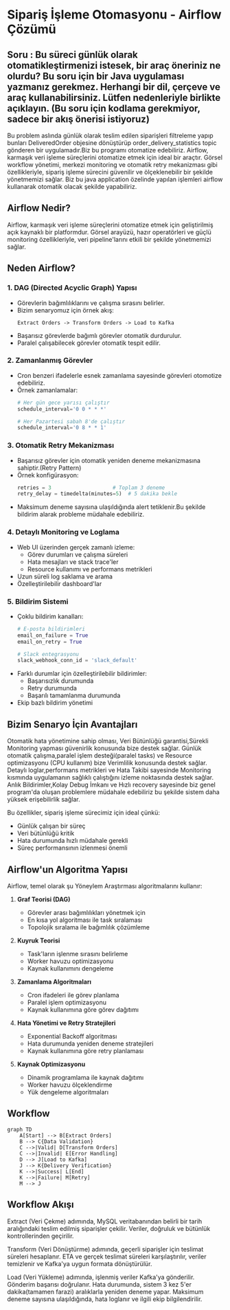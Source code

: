 # Sipariş İşleme Otomasyonu - Airflow Çözümü

## Soru : Bu süreci günlük olarak otomatikleştirmenizi istesek, bir araç öneriniz ne olurdu? Bu soru için bir Java uygulaması yazmanız gerekmez. Herhangi bir dil, çerçeve ve araç kullanabilirsiniz. Lütfen nedenleriyle birlikte açıklayın. (Bu soru için kodlama gerekmiyor, sadece bir akış önerisi istiyoruz)

Bu problem aslında günlük olarak teslim edilen siparişleri filtreleme yapıp bunları DeliveredOrder objesine dönüştürüp order_delivery_statistics topic gönderen bir uygulamadır.Biz bu programı otomatize edebiliriz.
Airflow, karmaşık veri işleme süreçlerini otomatize etmek için ideal bir araçtır. Görsel workflow yönetimi, merkezi monitoring ve otomatik retry mekanizması gibi özellikleriyle, sipariş işleme sürecini güvenilir ve ölçeklenebilir bir şekilde yönetmemizi sağlar. Biz bu java application özelinde yapılan işlemleri airflow kullanarak otomatik olacak şekilde yapabiliriz.

## Airflow Nedir?

Airflow, karmaşık veri işleme süreçlerini otomatize etmek için geliştirilmiş açık kaynaklı bir platformdur. Görsel arayüzü, hazır operatörleri ve güçlü monitoring özellikleriyle, veri pipeline'larını etkili bir şekilde yönetmemizi sağlar.

## Neden Airflow?

### 1. DAG (Directed Acyclic Graph) Yapısı
- Görevlerin bağımlılıklarını ve çalışma sırasını belirler.
- Bizim senaryomuz için örnek akış:
  ```
  Extract Orders -> Transform Orders -> Load to Kafka
  ```
- Başarısız görevlerde bağımlı görevler otomatik durdurulur.
- Paralel çalışabilecek görevler otomatik tespit edilir.

### 2. Zamanlanmış Görevler
- Cron benzeri ifadelerle esnek zamanlama sayesinde görevleri otomotize edebiliriz.
- Örnek zamanlamalar:
  ```python
  # Her gün gece yarısı çalıştır
  schedule_interval='0 0 * * *'
  
  # Her Pazartesi sabah 8'de çalıştır
  schedule_interval='0 8 * * 1'
  ```

### 3. Otomatik Retry Mekanizması
- Başarısız görevler için otomatik yeniden deneme mekanizmasına sahiptir.(Retry Pattern)
- Örnek konfigürasyon:
  ```python
  retries = 3                    # Toplam 3 deneme
  retry_delay = timedelta(minutes=5)  # 5 dakika bekle
  ```
- Maksimum deneme sayısına ulaşıldığında alert tetiklenir.Bu şekilde bildirim alarak probleme müdahale edebiliriz.

### 4. Detaylı Monitoring ve Loglama
- Web UI üzerinden gerçek zamanlı izleme:
  - Görev durumları ve çalışma süreleri
  - Hata mesajları ve stack trace'ler
  - Resource kullanımı ve performans metrikleri
- Uzun süreli log saklama ve arama
- Özelleştirilebilir dashboard'lar

### 5. Bildirim Sistemi
- Çoklu bildirim kanalları:
  ```python
  # E-posta bildirimleri
  email_on_failure = True
  email_on_retry = True
  
  # Slack entegrasyonu
  slack_webhook_conn_id = 'slack_default'
  ```
- Farklı durumlar için özelleştirilebilir bildirimler:
  - Başarısızlık durumunda
  - Retry durumunda
  - Başarılı tamamlanma durumunda
- Ekip bazlı bildirim yönetimi

## Bizim Senaryo İçin Avantajları

Otomatik hata yönetimine sahip olması, Veri Bütünlüğü garantisi,Sürekli Monitoring yapması güvenirlik konusunda bize destek sağlar.
Günlük otomatik çalışma,paralel işlem desteği(paralel tasks) ve Resource optimizasyonu (CPU kullanım) bize Verimlilik konusunda destek sağlar.
Detaylı loglar,performans metrikleri ve Hata Takibi sayesinde Monitoring kısmında uygulamanın sağlıklı çalıştığını izleme noktasında destek sağlar.
Anlık Bildirimler,Kolay Debug İmkanı ve Hızlı recovery sayesinde biz genel program'da oluşan problemlere müdahale edebiliriz bu şekilde sistem daha yüksek erişebilirlik sağlar.

Bu özellikler, sipariş işleme sürecimiz için ideal çünkü:
- Günlük çalışan bir süreç
- Veri bütünlüğü kritik
- Hata durumunda hızlı müdahale gerekli
- Süreç performansının izlenmesi önemli

## Airflow'un Algoritma Yapısı

Airflow, temel olarak şu Yöneylem Araştırması algoritmalarını kullanır:

1. **Graf Teorisi (DAG)**
   - Görevler arası bağımlılıkları yönetmek için
   - En kısa yol algoritması ile task sıralaması
   - Topolojik sıralama ile bağımlılık çözümleme

2. **Kuyruk Teorisi**
   - Task'ların işlenme sırasını belirleme
   - Worker havuzu optimizasyonu
   - Kaynak kullanımını dengeleme

3. **Zamanlama Algoritmaları**
   - Cron ifadeleri ile görev planlama
   - Paralel işlem optimizasyonu
   - Kaynak kullanımına göre görev dağıtımı

4. **Hata Yönetimi ve Retry Stratejileri**
   - Exponential Backoff algoritması
   - Hata durumunda yeniden deneme stratejileri
   - Kaynak kullanımına göre retry planlaması

5. **Kaynak Optimizasyonu**
   - Dinamik programlama ile kaynak dağıtımı
   - Worker havuzu ölçeklendirme
   - Yük dengeleme algoritmaları


## Workflow

```mermaid
graph TD
    A[Start] --> B[Extract Orders]
    B --> C{Data Validation}
    C -->|Valid| D[Transform Orders]
    C -->|Invalid| E[Error Handling]
    D --> J[Load to Kafka]
    J --> K{Delivery Verification}
    K -->|Success| L[End]
    K -->|Failure| M[Retry]
    M --> J
```

## Workflow Akışı

Extract (Veri Çekme) adımında, MySQL veritabanından belirli bir tarih aralığındaki teslim edilmiş siparişler çekilir. Veriler, doğruluk ve bütünlük kontrollerinden geçirilir.

Transform (Veri Dönüştürme) adımında, geçerli siparişler için teslimat süreleri hesaplanır. ETA ve gerçek teslimat süreleri karşılaştırılır, veriler temizlenir ve Kafka'ya uygun formata dönüştürülür.

Load (Veri Yükleme) adımında, işlenmiş veriler Kafka'ya gönderilir. Gönderim başarısı doğrulanır. Hata durumunda, sistem 3 kez 5'er dakika(tamamen farazi) aralıklarla yeniden deneme yapar. Maksimum deneme sayısına ulaşıldığında, hata loglanır ve ilgili ekip bilgilendirilir.